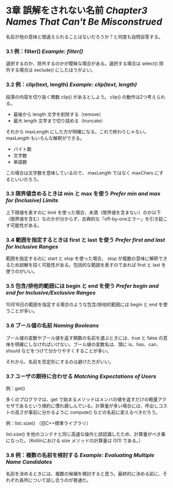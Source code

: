 # 3章 誤解をされない名前 *Chapter3 Names That Can't Be Misconstrued*
名前が他の意味と間違えられることはないだろうか？と何度も自問自答する。

### 3.1 例：filter() *Example: filter()*
選択するのか、除外するのかが曖昧な場合がある。選択する場合は select() 除外する場合は exclude() にしたほうがよい。

### 3.2 例：clip(text, length) *Example: clip(text, length)*
段落の内容を切り抜く関数 clip() があるとしよう。 clip() の動作は2つ考えられる。

- 最後から length 文字を削除する（remove）
- 最大 length 文字まで切り詰める（truncate）

それから maxLength にした方が明確になる。これで終わりじゃない。 maxLength もいろんな解釈ができる。

- バイト数
- 文字数
- 単語数

この場合は文字数を意味しているので、 maxLength ではなく maxChars にするといいだろう。

### 3.3 限界値含めるときは min と max を使う *Prefer min and max for (Inclusive) Limits*
上下限値を表すのに limit を使った場合、未満（限界値を含まない）のか以下（限界値を含む）なのかが分からず、古典的な「off-by-oneエラー」を引き起こす可能性がある。

### 3.4 範囲を指定するときは first と last を使う *Prefer first and last for Inclusive Ranges*
範囲を指定するのに start と stop を使った場合、 stop が複数の意味に解釈できるため誤解を招く可能性がある。包括的な範囲を表すのであれば first と last を使うのがいい。

### 3.5 包含/排他的範囲には begin と end を使う *Prefer begin and end for Inclusive/Exclusive Ranges*
10月16日の範囲を指定する場合のような包含/排他的範囲には begin と end を使うことが多い。

### 3.6 ブール値の名前 *Naming Booleans*
ブール値の変数やブール値を返す関数の名前を選ぶときには、true と false の意味を明確にしなければいけない。ブール値の変数名は、頭に is、has、can、should などをつけて分かりやすくすることが多い。

それから、名前を否定形にするのは避けた方がいい。

### 3.7 ユーザの期待に合わせる *Matching Expectations of Users*
例：get()

多くのプログラマは、get で始まるメソッドはメンバの値を返すだけの軽量アクセサであるという規約に慣れ親しんでいる。計算量が多い場合には、呼出しコストの高さが事前に分かるように compute() などの名前に変えるべきだろう。

例：list::size() （旧C++標準ライブラリ）

list.size() を他のコンテナと同じ高速な操作と誤認識したため、計算量がべき乗になった。（Kotlinにおける size メソッドの計算量は O(1) である。）

### 3.8 例：複数の名前を検討する *Example: Evaluating Multiple Name Candidates*
名前を決めるときには、複数の候補を検討すると思う。最終的に決める前に、それぞれ長所について話し合うのが普通だ。
